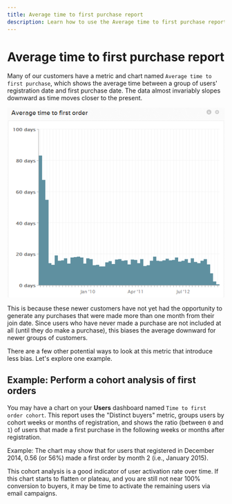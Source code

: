 ```yaml
---
title: Average time to first purchase report
description: Learn how to use the Average time to first purchase report.
---
```

# Average time to first purchase report 

Many of our customers have a metric and chart named `Average time to first purchase`, which shows the average time between a group of users' registration date and first purchase date. The data almost invariably slopes downward as time moves closer to the present.

![average time to first order](../../assets/average-time-to-first-order.png)

This is because these newer customers have not yet had the opportunity to generate any purchases that were made more than one month from their join date. Since users who have never made a purchase are not included at all (until they do make a purchase), this biases the average downward for newer groups of customers.

There are a few other potential ways to look at this metric that introduce less bias. Let's explore one example.

## Example: Perform a cohort analysis of first orders

You may have a chart on your **Users** dashboard named `Time to first order cohort`. This report uses the "Distinct buyers" metric, groups users by cohort weeks or months of registration, and shows the ratio (between `0` and `1`) of users that made a first purchase in the following weeks or months after registration.

Example: The chart may show that for users that registered in December 2014, 0.56 (or 56%) made a first order by month 2 (i.e., January 2015).

This cohort analysis is a good indicator of user activation rate over time. If this chart starts to flatten or plateau, and you are still not near 100% conversion to buyers, it may be time to activate the remaining users via email campaigns.
